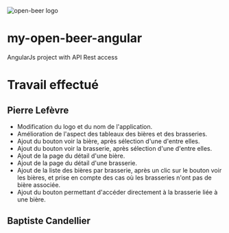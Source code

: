 ![open-beer logo](http://open-beer.kobject.net/img/logo.png "open-beer logo")
# my-open-beer-angular
AngularJs project with API Rest access

# Travail effectué
## Pierre Lefèvre
* Modification du logo et du nom de l'application.
* Amélioration de l'aspect des tableaux des bières et des brasseries.
* Ajout du bouton voir la bière, après sélection d'une d'entre elles.
* Ajout du bouton voir la brasserie, après sélection d'une d'entre elles.
* Ajout de la page du détail d'une bière.
* Ajout de la page du détail d'une brasserie.
* Ajout de la liste des bières par brasserie, après un clic sur le bouton voir les bières, et prise en compte des cas où les brasseries n'ont pas de bière associée.
* Ajout du bouton permettant d'accéder directement à la brasserie liée à une bière.

## Baptiste Candellier
